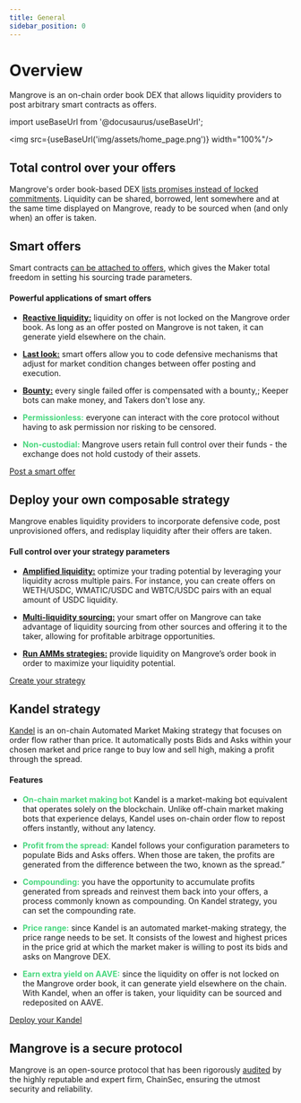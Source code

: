 ```yaml
---
title: General
sidebar_position: 0
---
```


# Overview

<div class="text--justify">

Mangrove is an on-chain order book DEX that allows liquidity providers to post arbitrary smart contracts as offers.

</div>


import useBaseUrl from '@docusaurus/useBaseUrl';

<img src={useBaseUrl('img/assets/home_page.png')} width="100%"/>

## Total control over your offers

<div class="text--justify">

Mangrove's order book-based DEX [lists promises instead of locked commitments](./general/high-level/concepts/makers-takers-keepers/README.md). Liquidity can be shared, borrowed, lent somewhere and at the same time displayed on Mangrove, ready to be sourced when (and only when) an offer is taken.

</div>


## Smart offers

<div class="text--justify">

Smart contracts [can be attached to offers](./general/high-level/concepts/smart-offers.md), which gives the Maker total freedom in setting his sourcing trade parameters.

</div>

#### Powerful applications of smart offers

<div class="text--justify">

* [**Reactive liquidity:**](./developers/terms/reactive-liquidity.md) liquidity on offer is not locked on the Mangrove order book. As long as an offer posted on Mangrove is not taken, it can generate yield elsewhere on the chain.

* [**Last look:**](./developers/terms/last-look.md) smart offers allow you to code defensive mechanisms that adjust for market condition changes between offer posting and execution.

* [**Bounty:**](./general/high-level/concepts/bounty.md) every single failed offer is compensated with a bounty,; Keeper bots can make money, and Takers don't lose any.

* **<font color="#47d77d">Permissionless:</font>** everyone can interact with the core protocol without having to ask permission nor risking to be censored.

* **<font color="#47d77d">Non-custodial:</font>** Mangrove users retain full control over their funds - the exchange does not hold custody of their assets.

</div>

<div>
<a class="button button--primary" href="../developers/strat-lib/getting-started/smart-offer">Post a smart offer</a>
</div>

## Deploy your own composable strategy

<div class="text--justify">

Mangrove enables liquidity providers to incorporate defensive code, post unprovisioned offers, and redisplay liquidity after their offers are taken.
</div>


#### Full control over your strategy parameters

<div class="text--justify">

* [**Amplified liquidity:**](./developers/terms/amplified-liquidity.md) optimize your trading potential by leveraging your liquidity across multiple pairs. For instance, you can create offers on WETH/USDC, WMATIC/USDC and WBTC/USDC pairs with an equal amount of USDC liquidity.

* [**Multi-liquidity sourcing:**](./developers/terms/reactive-liquidity.md) your smart offer on Mangrove can take advantage of liquidity sourcing from other sources and offering it to the taker, allowing for profitable arbitrage opportunities.

* [**Run AMMs strategies:**](./developers/strat-lib/README.md) provide liquidity on Mangrove’s order book in order to maximize your liquidity potential.

</div>

<div>
<a class="button button--primary" href="./developers/strat-lib">Create your strategy</a>
</div>

## Kandel strategy

<div class="text--justify">


[Kandel](./general/kandel/README.md) is an on-chain Automated Market Making strategy that focuses on order flow rather than price. It automatically posts Bids and Asks within your chosen market and price range to buy low and sell high, making a profit through the spread.

</div>

#### Features

<div class="text--justify">

* **<font color="#47d77d">On-chain market making bot</font>** Kandel is a market-making bot equivalent that operates solely on the blockchain. Unlike off-chain market making bots that experience delays, Kandel uses on-chain order flow to repost offers instantly, without any latency.

* **<font color="#47d77d">Profit from the spread:</font>** Kandel follows your configuration parameters to populate Bids and Asks offers. When those are taken, the profits are generated from the difference between the two, known as the spread.”

* **<font color="#47d77d">Compounding:</font>** you have the opportunity to accumulate profits generated from spreads and reinvest them back into your offers, a process commonly known as compounding. On Kandel strategy, you can set the compounding rate.

* **<font color="#47d77d">Price range:</font>** since Kandel is an automated market-making strategy, the price range needs to be set. It consists of the lowest and highest prices in the price grid at which the market maker is willing to post its bids and asks on Mangrove DEX.

* **<font color="#47d77d">Earn extra yield on AAVE:</font>** since the liquidity on offer is not locked on the Mangrove order book, it can generate yield elsewhere on the chain. With Kandel, when an offer is taken, your liquidity can be sourced and redeposited on AAVE.

</div>

<div>
<a class="button button--primary" href="./general/kandel">Deploy your Kandel</a>
</div>

## Mangrove is a secure protocol

<div class="text--justify">

Mangrove is an open-source protocol that has been rigorously [audited](./general/high-level/audits.md) by the highly reputable and expert firm, ChainSec, ensuring the utmost security and reliability.

</div>
